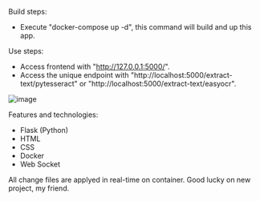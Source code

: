Build steps:
- Execute "docker-compose up -d", this command will build and up this app.

Use steps:
- Access frontend with "http://127.0.0.1:5000/".
- Access the unique endpoint with "http://localhost:5000/extract-text/pytesseract" or "http://localhost:5000/extract-text/easyocr". 

![image](https://github.com/user-attachments/assets/ed3df37b-c3fa-4cf2-b7db-8f7ef4655079)

Features and technologies:
- Flask (Python)
- HTML
- CSS
- Docker
- Web Socket

All change files are applyed in real-time on container.
Good lucky on new project, my friend.

